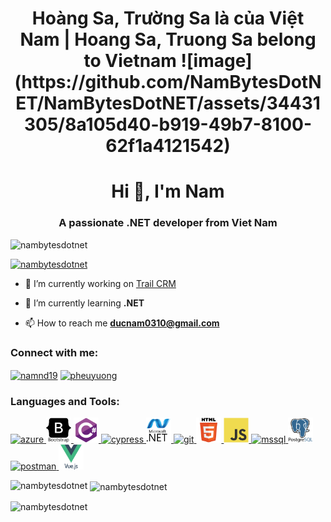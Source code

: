 <h1 align="center">Hoàng Sa, Trường Sa là của Việt Nam | Hoang Sa, Truong Sa belong to Vietnam ![image](https://github.com/NamBytesDotNET/NamBytesDotNET/assets/34431305/8a105d40-b919-49b7-8100-62f1a4121542)
</h1>
<h1 align="center">Hi 👋, I'm Nam</h1>
<h3 align="center">A passionate .NET developer from Viet Nam</h3>

<p align="left"> <img src="https://komarev.com/ghpvc/?username=nambytesdotnet&label=Profile%20views&color=0e75b6&style=flat" alt="nambytesdotnet" /> </p>

<p align="left"> <a href="https://github.com/ryo-ma/github-profile-trophy"><img src="https://github-profile-trophy.vercel.app/?username=nambytesdotnet" alt="nambytesdotnet" /></a> </p>

- 🔭 I’m currently working on [Trail CRM](https://gettrail.com/)

- 🌱 I’m currently learning **.NET**

- 📫 How to reach me **ducnam0310@gmail.com**

<h3 align="left">Connect with me:</h3>
<p align="left">
<a href="https://linkedin.com/in/namnd19" target="blank"><img align="center" src="https://raw.githubusercontent.com/rahuldkjain/github-profile-readme-generator/master/src/images/icons/Social/linked-in-alt.svg" alt="namnd19" height="30" width="40" /></a>
<a href="https://fb.com/pheuyuong" target="blank"><img align="center" src="https://raw.githubusercontent.com/rahuldkjain/github-profile-readme-generator/master/src/images/icons/Social/facebook.svg" alt="pheuyuong" height="30" width="40" /></a>
</p>

<h3 align="left">Languages and Tools:</h3>
<p align="left"> <a href="https://azure.microsoft.com/en-in/" target="_blank" rel="noreferrer"> <img src="https://www.vectorlogo.zone/logos/microsoft_azure/microsoft_azure-icon.svg" alt="azure" width="40" height="40"/> </a> <a href="https://getbootstrap.com" target="_blank" rel="noreferrer"> <img src="https://raw.githubusercontent.com/devicons/devicon/master/icons/bootstrap/bootstrap-plain-wordmark.svg" alt="bootstrap" width="40" height="40"/> </a> <a href="https://www.w3schools.com/cs/" target="_blank" rel="noreferrer"> <img src="https://raw.githubusercontent.com/devicons/devicon/master/icons/csharp/csharp-original.svg" alt="csharp" width="40" height="40"/> </a> <a href="https://www.cypress.io" target="_blank" rel="noreferrer"> <img src="https://raw.githubusercontent.com/simple-icons/simple-icons/6e46ec1fc23b60c8fd0d2f2ff46db82e16dbd75f/icons/cypress.svg" alt="cypress" width="40" height="40"/> </a> <a href="https://dotnet.microsoft.com/" target="_blank" rel="noreferrer"> <img src="https://raw.githubusercontent.com/devicons/devicon/master/icons/dot-net/dot-net-original-wordmark.svg" alt="dotnet" width="40" height="40"/> </a> <a href="https://git-scm.com/" target="_blank" rel="noreferrer"> <img src="https://www.vectorlogo.zone/logos/git-scm/git-scm-icon.svg" alt="git" width="40" height="40"/> </a> <a href="https://www.w3.org/html/" target="_blank" rel="noreferrer"> <img src="https://raw.githubusercontent.com/devicons/devicon/master/icons/html5/html5-original-wordmark.svg" alt="html5" width="40" height="40"/> </a> <a href="https://developer.mozilla.org/en-US/docs/Web/JavaScript" target="_blank" rel="noreferrer"> <img src="https://raw.githubusercontent.com/devicons/devicon/master/icons/javascript/javascript-original.svg" alt="javascript" width="40" height="40"/> </a> <a href="https://www.microsoft.com/en-us/sql-server" target="_blank" rel="noreferrer"> <img src="https://www.svgrepo.com/show/303229/microsoft-sql-server-logo.svg" alt="mssql" width="40" height="40"/> </a> <a href="https://www.postgresql.org" target="_blank" rel="noreferrer"> <img src="https://raw.githubusercontent.com/devicons/devicon/master/icons/postgresql/postgresql-original-wordmark.svg" alt="postgresql" width="40" height="40"/> </a> <a href="https://postman.com" target="_blank" rel="noreferrer"> <img src="https://www.vectorlogo.zone/logos/getpostman/getpostman-icon.svg" alt="postman" width="40" height="40"/> </a> <a href="https://vuejs.org/" target="_blank" rel="noreferrer"> <img src="https://raw.githubusercontent.com/devicons/devicon/master/icons/vuejs/vuejs-original-wordmark.svg" alt="vuejs" width="40" height="40"/> </a> </p>

<p><img align="left" src="https://github-readme-stats.vercel.app/api/top-langs?username=nambytesdotnet&show_icons=true&locale=en&layout=compact" alt="nambytesdotnet" /></p>

<p>&nbsp;<img align="center" src="https://github-readme-stats.vercel.app/api?username=nambytesdotnet&show_icons=true&locale=en" alt="nambytesdotnet" /></p>

<p><img align="center" src="https://github-readme-streak-stats.herokuapp.com/?user=nambytesdotnet&" alt="nambytesdotnet" /></p>

